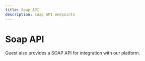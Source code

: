 ```yaml
---
title: Soap API
description: Soap API endpoints
---
```


# Soap API

Guest also provides a SOAP API for integration with our platform.

